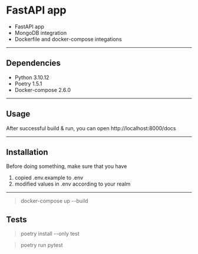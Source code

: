 # FastAPI app


* FastAPI app
* MongoDB integration
* Dockerfile and docker-compose integations

---

## Dependencies

* Python 3.10.12
* Poetry 1.5.1
* Docker-compose 2.6.0

---


## Usage

After successful build & run, you can open http://localhost:8000/docs

---

## Installation

Before doing something, make sure that you have

1. copied .env.example to .env
2. modified values in .env according to your realm

---

> docker-compose up --build


## Tests

>  poetry install --only test

>  poetry run pytest